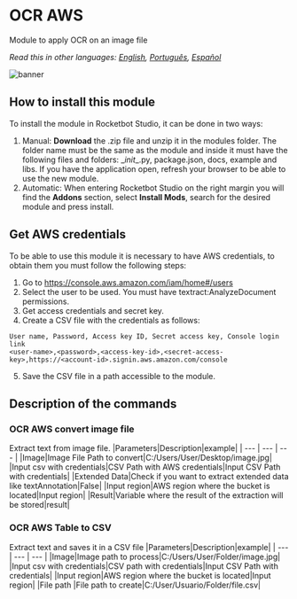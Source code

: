 # OCR AWS
  
Module to apply OCR on an image file  

*Read this in other languages: [English](Manual_OCR-AWS.md), [Português](Manual_OCR-AWS.pr.md), [Español](Manual_OCR-AWS.es.md)*
  
![banner](imgs/Banner_OCR-AWS.png)
## How to install this module
  
To install the module in Rocketbot Studio, it can be done in two ways:
1. Manual: __Download__ the .zip file and unzip it in the modules folder. The folder name must be the same as the module and inside it must have the following files and folders: \__init__.py, package.json, docs, example and libs. If you have the application open, refresh your browser to be able to use the new module.
2. Automatic: When entering Rocketbot Studio on the right margin you will find the **Addons** section, select **Install Mods**, search for the desired module and press install.  

## Get AWS credentials
To be able to use this module it is necessary to have AWS credentials, to obtain them you must follow the following steps:
1. Go to https://console.aws.amazon.com/iam/home#/users
2. Select the user to be used. You must have textract:AnalyzeDocument permissions.
3. Get access credentials and secret key.
4. Create a CSV file with the credentials as follows:
```
User name, Password, Access key ID, Secret access key, Console login link
<user-name>,<password>,<access-key-id>,<secret-access-key>,https://<account-id>.signin.aws.amazon.com/console
```
5. Save the CSV file in a path accessible to the module.

## Description of the commands

### OCR AWS convert image file
  
Extract text from image file.
|Parameters|Description|example|
| --- | --- | --- |
|Image|Image File Path to convert|C:/Users/User/Desktop/image.jpg|
|Input csv with credentials|CSV Path with AWS credentials|Input CSV Path with credentials|
|Extended Data|Check if you want to extract extended data like textAnnotation|False|
|Input region|AWS region where the bucket is located|Input region|
|Result|Variable where the result of the extraction will be stored|result|

### OCR AWS Table to CSV
  
Extract text and saves it in a CSV file
|Parameters|Description|example|
| --- | --- | --- |
|Image|Image path to process|C:/Users/User/Folder/image.jpg|
|Input csv with credentials|CSV path with credentials|Input CSV Path with credentials|
|Input region|AWS region where the bucket is located|Input region|
|File path  |File path to create|C:/User/Usuario/Folder/file.csv|
